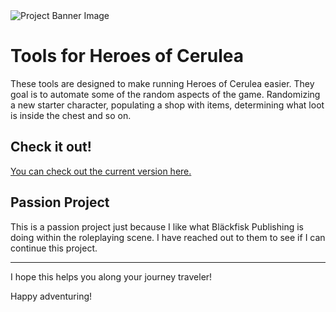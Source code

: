  <img src="/public/images/heroes" alt="Project Banner Image">

# Tools for Heroes of Cerulea

These tools are designed to make running Heroes of Cerulea easier. They goal is to automate some of the random aspects of the game. Randomizing a new starter character, populating a shop with items, determining what loot is inside the chest and so on.

## Check it out!

[You can check out the current version here.](https://hero-creator.netlify.app)

## Passion Project

This is a passion project just because I like what Bläckfisk Publishing is doing within the roleplaying scene. I have reached out to them to see if I can continue this project.

---

I hope this helps you along your journey traveler!

Happy adventuring!
